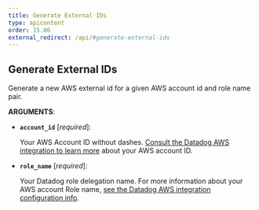 ```yaml
---
title: Generate External IDs
type: apicontent
order: 15.06
external_redirect: /api/#generate-external-ids
---
```


## Generate External IDs

Generate a new AWS external id for a given AWS account id and role name pair.


**ARGUMENTS**:



* **`account_id`** [*required*]:

    Your AWS Account ID without dashes.
    [Consult the Datadog AWS integration to learn more][1] about your AWS account ID.

* **`role_name`** [*required*]:

    Your Datadog role delegation name.
    For more information about your AWS account Role name, [see the Datadog AWS integration configuration info][2].

[1]: /integrations/amazon_web_services/#configuration
[2]: /integrations/amazon_web_services/#installation
